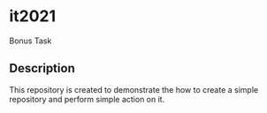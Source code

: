 # it2021
Bonus Task 


## Description 
This repository is created to demonstrate the how to create a simple repository and perform simple action on it.   

